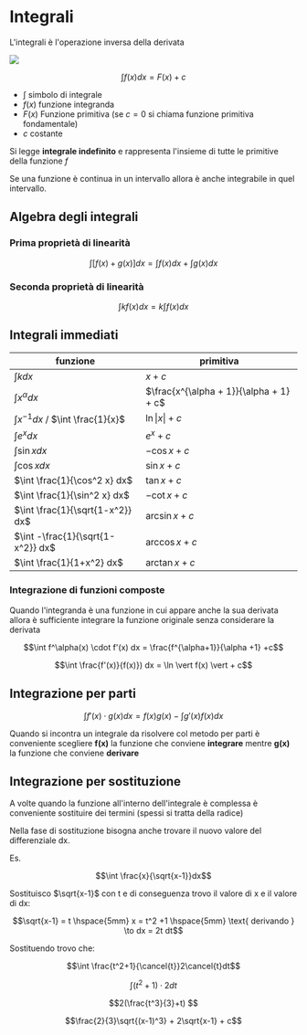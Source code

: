 ﻿# Integrali

L'integrali è l'operazione inversa della derivata

![](https://i.ibb.co/8dNqMMc/int-der.png)

$$\int f(x) dx = F(x) + c$$

- $\int$ simbolo di integrale
- $f(x)$ funzione integranda
- $F(x)$ Funzione primitiva (se $c=0$ si chiama funzione primitiva fondamentale)
- $c$ costante

Si legge **integrale indefinito** e rappresenta l'insieme di tutte le primitive della funzione $f$

Se una funzione è continua in un intervallo allora è anche integrabile in quel intervallo.

## Algebra degli integrali

### Prima proprietà di linearità

$$\int [f(x) + g(x)] dx = \int f(x) dx + \int g(x) dx$$

### Seconda proprietà di linearità

$$\int k f(x)  dx = k \int f(x) dx$$


## Integrali immediati

|funzione | primitiva |
|--|--|
| $\int k dx$ | $x+ c$ |
| $\int x^\alpha dx$ | $\frac{x^{\alpha + 1}}{\alpha + 1}  + c$ |
| $\int x^{-1} dx$ / $\int \frac{1}{x}$ | $\ln \vert x \vert  + c$|
| $\int e^x dx$ | $e^x  + c$ |
| $\int \sin x dx$ | $-\cos x  + c$ |
| $\int \cos x dx$ | $\sin x  + c$ |
| $\int \frac{1}{\cos^2 x} dx$ | $\tan x  + c$ |
| $\int \frac{1}{\sin^2 x} dx$ | $-\cot x  + c$ |
| $\int \frac{1}{\sqrt{1-x^2}} dx$ | $\arcsin x  + c$ |
| $\int -\frac{1}{\sqrt{1-x^2}} dx$ | $\arccos x  + c$ |
| $\int \frac{1}{1+x^2} dx$ | $\arctan x  + c$ |

### Integrazione di funzioni composte

Quando l'integranda è una funzione in cui appare anche la sua derivata allora è sufficiente integrare la funzione originale senza considerare la derivata

$$\int f^\alpha(x) \cdot f'(x) dx = \frac{f^{\alpha+1}}{\alpha +1} +c$$

$$\int \frac{f'(x)}{f(x)}) dx = \ln \vert f(x) \vert + c$$


## Integrazione per parti

$$\int f'(x) \cdot g(x) dx = f(x)g(x) - \int g'(x) f(x) dx$$

Quando si incontra un integrale da risolvere col metodo per parti è conveniente scegliere **f(x)** la funzione che conviene **integrare** mentre **g(x)** la funzione che conviene **derivare**


## Integrazione per sostituzione

A volte quando la funzione all'interno dell'integrale è complessa è conveniente sostituire dei termini (spessi si tratta della radice)

Nella fase di sostituzione bisogna anche trovare il nuovo valore del differenziale dx.

Es.

$$\int \frac{x}{\sqrt{x-1}}dx$$

Sostituisco $\sqrt{x-1}$ con t e di conseguenza trovo il valore di x e il valore di dx:

$$\sqrt{x-1} = t \hspace{5mm} x = t^2 +1 \hspace{5mm} \text{ derivando } \to dx = 2t dt$$

Sostituendo trovo che:

$$\int \frac{t^2+1}{\cancel{t}}2\cancel{t}dt$$

$$\int (t^2+1) \cdot 2dt$$

$$2(\frac{t^3}{3}+t) $$

$$\frac{2}{3}\sqrt{(x-1)^3} + 2\sqrt{x-1} + c$$


